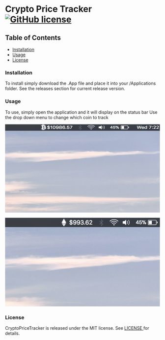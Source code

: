 # Crypto Price Tracker [![GitHub license](https://img.shields.io/badge/license-MIT-lightgrey.svg)](https://raw.githubusercontent.com/bthuilot/CryptoPriceTracker/master/LICENSE.md)

## Table of Contents

- [Installation](#installation)
- [Usage](#usage)
- [License](#license)

### Installation

To install simply download the .App file and place it into your /Applications folder. See the releases section for current release version.


### Usage

To use, simply open the application and it will display on the status bar
Use the drop down menu to change which coin to track

![Bitcoin](https://raw.githubusercontent.com/bthuilot/CryptoPriceTracker/master/Photos/Bitcoin.png)

![Ethereum](https://raw.githubusercontent.com/bthuilot/CryptoPriceTracker/master/Photos/Ethereum.png)

### License

CryptoPriceTracker is released under the MIT license. See [LICENSE ](https://github.com/bthuilot/CryptoPriceTracker) for details.
